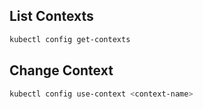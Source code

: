 ## List Contexts
```bash
kubectl config get-contexts
```
## Change Context
```bash
kubectl config use-context <context-name>
```
